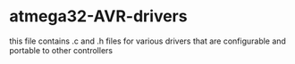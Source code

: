 # atmega32-AVR-drivers
this file contains .c and .h files for various drivers that are configurable and portable to other controllers
